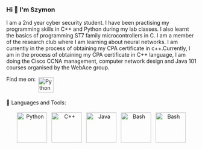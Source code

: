 ### Hi 👋 I'm Szymon
I am a 2nd year cyber security student. I have been practising my programming 
skills in C++ and Python during my lab classes. I also learnt the basics of 
programming ST7 family microcontrollers in C. I am a member of the
research club where I am learning about neural networks. I am currently in the 
process of obtaining my CPA certificate in c++.Currently, I am in the process of 
obtaining my CPA certificate in C++ language, I am doing the Cisco CCNA 
management, computer network design and Java 101 courses organised by the 
WebAce group.




Find me on:
<a href="https://www.linkedin.com/in/szymon-malitka/" target="_blank" rel="noopener noreferrer"> <img src="https://cdn.jsdelivr.net/gh/devicons/devicon/icons/linkedin/linkedin-original.svg" alt="Python" height="40" style="vertical-align:top; margin:4px"></a>


🧰 Languages and Tools:
<p align="center">
 
<img src="https://cdn.jsdelivr.net/gh/devicons/devicon/icons/python/python-original-wordmark.svg" alt="Python" height="80" style="vertical-align:top; margin:4px" >
<img src="https://cdn.jsdelivr.net/gh/devicons/devicon/icons/cplusplus/cplusplus-original.svg" alt="C++" height="80" style="vertical-align:top; margin:4px">
 <img src="https://cdn.jsdelivr.net/gh/devicons/devicon/icons/java/java-original.svg" alt="Java" height="80" style="vertical-align:top; margin:4px">
 <img src="https://cdn.jsdelivr.net/gh/devicons/devicon/icons/bash/bash-original.svg" alt="Bash" height="80" style="vertical-align:top; margin:4px">
 <img src="https://cdn.jsdelivr.net/gh/devicons/devicon/icons/git/git-original.svg" alt="Bash" height="80" style="vertical-align:top; margin:4px">
</p>



